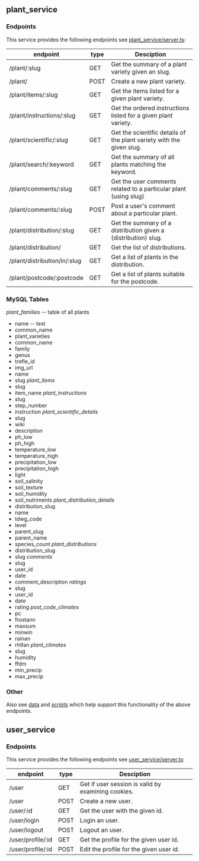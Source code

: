 ## plant\_service

### Endpoints 

This service provides the following endpoints see [plant_service/server.ts](plant_service/server.ts):

| endpoint                      | type  | Desciption                                                            |
|-------------------------------|-------|-----------------------------------------------------------------------|
|/plant/:slug                   | GET   | Get the summary of a plant variety given an slug.                     |
|/plant/                        | POST  | Create a new plant variety.                                           |
|/plant/items/:slug             | GET   | Get the items listed for a given plant variety.                       |
|/plant/instructions/:slug      | GET   | Get the ordered instructions listed for a given plant variety.        |
|/plant/scientific/:slug        | GET   | Get the scientific details of the plant variety with the given slug.  |
|/plant/search/:keyword         | GET   | Get the summary of all plants matching the keyword.                   |
|/plant/comments/:slug          | GET   | Get the user comments related to a particular plant (using slug)      |
|/plant/comments/:slug          | POST  | Post a user's comment about a particular plant.                       |
|/plant/distribution/:slug      | GET   | Get the summary of a distribution given a (distribution) slug.        |
|/plant/distribution/           | GET   | Get the list of distributions.                                        |
|/plant/distribution/in/:slug   | GET   | Get a list of plants in the distribution.                             |
|/plant/postcode/:postcode      | GET   | Get a list of plants suitable for the postcode.                       |

### MySQL Tables

*plant_families* -- table of all plants
- name -- test
- common_name
- plant_varieties
- common_name
- family
- genus
- trefle_id
- img_url
- name
- slug
*plant_items*
- slug
- item_name
*plant_instructions*
- slug
- step_number
- instruction
*plant_scientific_details*
- slug
- wiki
- description
- ph_low
- ph_high
- temperature_low
- temperature_high
- precipitation_low
- precipitation_high
- light
- soil_salinity
- soil_texture
- soil_humidity
- soil_nutriments
*plant_distribution_details*
- distribution_slug
- name
- tdwg_code
- level
- parent_slug
- parent_name
- species_count
*plant_distributions*
- distribution_slug
- slug
*comments*
- slug
- user_id
- date
- comment_description
*ratings*
- slug
- user_id
- date
- rating
*post_code_climates*
- pc
- frostann
- maxsum
- minwin
- rainan
- rh9an
*plant_climates*
- slug
- humidity
- ffdm
- min_precip
- max_precip

### Other
Also see [data](plant_service/data/data.md) and [scripts](plant_service/py_scripts/scripts.md)
which help support this functionality of the above endpoints.


## user\_service

### Endpoints
This service provides the following endpoints see [user_service/server.ts](user_service/server.ts):

| endpoint                      | type  | Desciption                                                            |
|-------------------------------|-------|-----------------------------------------------------------------------|
|/user                          | GET   | Get if user session is valid by examining cookies.                    |
|/user                          | POST  | Create a new user.                                                    |
|/user/:id                      | GET   | Get the user with the given id.                                       |
|/user/login                    | POST  | Login an user.                                                        |
|/user/logout                   | POST  | Logout an user.                                                       |
|/user/profile/:id              | GET   | Get the profile for the given user id.                                | 
|/user/profile/:id              | POST  | Edit the profile for the given user id.                               |
